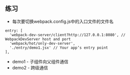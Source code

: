 ## 练习

* 每次要切换webpack.config.js中的入口文件的文件名
```
entry: [
  'webpack-dev-server/client?http://127.0.0.1:8080', // WebpackDevServer host and port
  'webpack/hot/only-dev-server',
  './entry/demo1.jsx' // Your appʼs entry point
],
```

* demo1 - 子组件向父组件通信
* demo2 - 跨级通信
